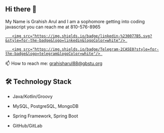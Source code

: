 ## Hi there 👋
My Name is Grahish Arul and I am a sophomore getting into coding javascript you can reach me at 810-576-8965 
<!--
**Grahis23/Grahis23** is a ✨ _special_ ✨ repository because its `README.md` (this file) appears on your GitHub profile.


- 🔭 I’m currently working on a course for learning javascript
- 🌱 I’m currently learning javascript
- 🤔 I’m looking for help with getting opportunities to express my javascript skills
- 💬 Ask me about the experience of learning javascript
- 📫 How to reach me: at my phone number 810-576-8965 
-->

<p align='center'> 
   <a href="https://www.linkedin.com/in/yourprofile/"> 

       <img src="https://img.shields.io/badge/linkedin-%230077B5.svg?&style=for-the-badge&logo=linkedin&logoColor=white"/> 

   </a> 

   <a href="https://t.me/yourchannel"> 

       <img src="https://img.shields.io/badge/Telegram-2CA5E0?style=for-the-badge&logo=telegram&logoColor=white"/> 

   </a> 
   </a> 
   📫 How to reach me: <a href='mailto:grahisharul88@gbstu.org'>grahisharul88@gbstu.org</a> 

</p> 

## 🛠 Technology Stack 

* Java/Kotlin/Groovy 

* MySQL, PostgreSQL, MongoDB 

* Spring Framework, Spring Boot 

* GitHub/GitLab
